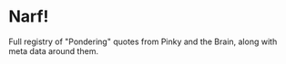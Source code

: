 # Narf!
Full registry of "Pondering" quotes from Pinky and the Brain, along with meta data around them.
